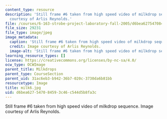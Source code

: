 ```yaml
---
content_type: resource
description: 'Still frame #6 taken from high speed video of milkdrop sequence. Image
  courtesy of Arlis Reynolds.'
file: /courses/6-163-strobe-project-laboratory-fall-2005/d6bea627547084593c46c544d5b8fa3c_milk6.jpg
file_size: 29231
file_type: image/jpeg
image_metadata:
  caption: 'Still frame #6 taken from high speed video of milkdrop sequence.'
  credit: Image courtesy of Arlis Reynolds.
  image-alt: 'Still frame #6 taken from high speed video of milkdrop sequence.'
learning_resource_types: []
license: https://creativecommons.org/licenses/by-nc-sa/4.0/
ocw_type: OCWImage
parent_title: Milkdrops
parent_type: CourseSection
parent_uid: 31ac6eb3-b942-36b7-020c-3730da6b81bb
resourcetype: Image
title: milk6.jpg
uid: d6bea627-5470-8459-3c46-c544d5b8fa3c
---
```

Still frame #6 taken from high speed video of milkdrop sequence. Image courtesy of Arlis Reynolds.